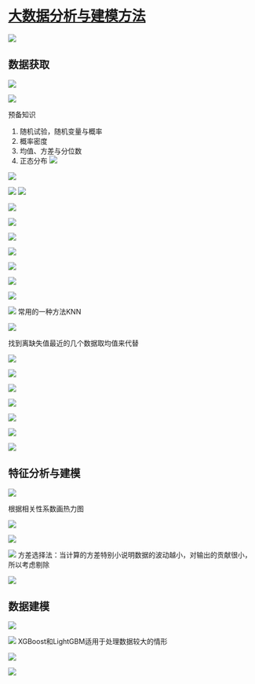 # [大数据分析与建模方法](https://www.bilibili.com/video/BV1kb4y1276D?spm_id_from=333.337.search-card.all.click&vd_source=fdf58abe2b3c38a8b334a0fb15583446)

![](https://files.mdnice.com/user/25190/877f585b-35e8-49c0-85e7-790a68b65b64.png)

## 数据获取
![](https://files.mdnice.com/user/25190/d9404a3d-d9c6-43a2-b58d-90cdad58fbf2.png)

![](https://files.mdnice.com/user/25190/565bc0af-38fe-4423-bcca-115735a663c5.png)

预备知识
1. 随机试验，随机变量与概率
2. 概率密度
3. 均值、方差与分位数
4. 正态分布
![](https://files.mdnice.com/user/25190/1ef8f295-18fb-40e0-a3e8-3c8d83127097.png)

![](https://files.mdnice.com/user/25190/d5331416-ece6-4926-af18-0ecd0ba9c8fb.png)

![](https://files.mdnice.com/user/25190/f10e18a2-78ff-4bff-983f-f6d44ae9e2ae.png)
![](https://files.mdnice.com/user/25190/d686a8f2-0c63-4dcf-9f3d-f8c572643995.png)

![](https://files.mdnice.com/user/25190/caca85a9-5575-45d2-bf1a-9f27f9221f33.png)

![](https://files.mdnice.com/user/25190/4c34bdf1-deb6-4195-90c0-b648457034d8.png)

![](https://files.mdnice.com/user/25190/16c1f6a8-2422-477b-85cf-2651b0e50f73.png)

![](https://files.mdnice.com/user/25190/0537999e-944f-4298-8584-da19a06d0d1e.png)

![](https://files.mdnice.com/user/25190/007c76f3-693b-4b93-8769-16500a5e9c1f.png)

![](https://files.mdnice.com/user/25190/007c76f3-693b-4b93-8769-16500a5e9c1f.png)

![](https://files.mdnice.com/user/25190/b74279b9-6ada-46bd-a529-3f3900d6db82.png)

![](https://files.mdnice.com/user/25190/8d4d3ff7-8342-4c95-8a4a-ca8b11a7689f.png)
常用的一种方法KNN

![](https://files.mdnice.com/user/25190/305b7d48-47b2-445b-8792-bb60681d1045.png)

找到离缺失值最近的几个数据取均值来代替

![](https://files.mdnice.com/user/25190/c4556665-7c06-49ce-aa15-0c773bc2c35f.png)

![](https://files.mdnice.com/user/25190/c1207e8b-ac3e-4d87-bb7f-8ee68b055105.png)

![](https://files.mdnice.com/user/25190/863aac01-ba68-4635-bc05-ef89d2de466f.png)

![](https://files.mdnice.com/user/25190/d3dbab01-96f1-4db1-9048-f4dbfe78b124.png)

![](https://files.mdnice.com/user/25190/c3014313-6c43-46ae-b95b-f852571a89d0.png)


![](https://files.mdnice.com/user/25190/283435ea-8859-472a-b897-294c6d71b36e.png)


![](https://files.mdnice.com/user/25190/3f016ea0-bbf3-4109-b009-274a06b9acbe.png)
## 特征分析与建模

![](https://files.mdnice.com/user/25190/abfa26bf-d257-4ca5-b596-3fe7f2585a7a.png)

根据相关性系数画热力图

![](https://files.mdnice.com/user/25190/904061e9-cb40-498a-8052-bb4b2bd7b702.png)

![](https://files.mdnice.com/user/25190/e075a406-3e4f-4dab-9f39-08d7dbfa98a0.png)

![](https://files.mdnice.com/user/25190/ad418580-cba3-4f1d-82a1-a4f11a6da509.png)
方差选择法：当计算的方差特别小说明数据的波动越小，对输出的贡献很小，所以考虑剔除

![](https://files.mdnice.com/user/25190/f302addb-761b-49d5-9ddb-6675be59ebba.png)

## 数据建模

![](https://files.mdnice.com/user/25190/2e7b80a9-6b28-4336-86de-1ed2ecedc1d8.png)

![](https://files.mdnice.com/user/25190/55a7aea2-d12a-4e38-a8ab-dd694d909586.png)
XGBoost和LightGBM适用于处理数据较大的情形

![](https://files.mdnice.com/user/25190/5f82491b-0c0d-4bf9-a293-83af6695504f.png)

![](https://files.mdnice.com/user/25190/3fbcbe72-27bc-4f70-a7bc-4f5bbf71347a.png)